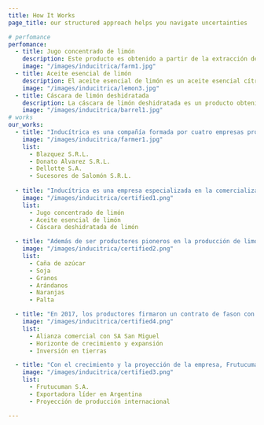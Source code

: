 ```yaml
---
title: How It Works
page_title: our structured approach helps you navigate uncertainties

# perfomance
perfomance:
  - title: Jugo concentrado de limón
    description: Este producto es obtenido a partir de la extracción del jugo de limón, mediante un proceso de evaporación del agua que contiene el jugo, hasta obtener un producto con un contenido de sólidos solubles de 400 gramos por litro.
    image: "/images/inducitrica/farm1.jpg"
  - title: Aceite esencial de limón
    description: El aceite esencial de limón es un aceite esencial cítrico obtenido de la cáscara de limón (Citrus limon). El aceite esencial de limón es un líquido amarillo pálido, con un aroma característico a limón.
    image: "/images/inducitrica/lemon3.jpg"
  - title: Cáscara de limón deshidratada
    description: La cáscara de limón deshidratada es un producto obtenido a partir de la cáscara de limón, mediante un proceso de deshidratación que permite conservar las propiedades organolépticas del limón.
    image: "/images/inducitrica/barrel1.jpg"
# works
our_works:
  - title: "Inducítrica es una compañía formada por cuatro empresas productoras de limón, ubicadas en el sur de la provincia de Tucumán, con más de 20 años de experiencia en el sector citrícola."
    image: "/images/inducitrica/farmer1.jpg"
    list:
      - Blazquez S.R.L.
      - Donato Alvarez S.R.L.
      - Dellotte S.A.
      - Sucesores de Salomón S.R.L.
  
  - title: "Inducítrica es una empresa especializada en la comercialización de productos industriales derivados del limón, los cuales pueden elaborarse tanto en su versión convencional como orgánica."
    image: "/images/inducitrica/certified1.png"
    list:
      - Jugo concentrado de limón
      - Aceite esencial de limón
      - Cáscara deshidratada de limón

  - title: "Además de ser productores pioneros en la producción de limón en el sur de la provincia, Inducítrica desarrolla otras actividades agrícolas como caña de azúcar, soja, granos, arándanos, naranjas, palta, entre otras."
    image: "/images/inducitrica/certified2.png"
    list:
      - Caña de azúcar
      - Soja
      - Granos
      - Arándanos
      - Naranjas
      - Palta

  - title: "En 2017, los productores firmaron un contrato de fason con la empresa citrícola más grande de Argentina, SA San Miguel, asegurando una alianza comercial estratégica de largo plazo."
    image: "/images/inducitrica/certified4.png"
    list:
      - Alianza comercial con SA San Miguel
      - Horizonte de crecimiento y expansión
      - Inversión en tierras

  - title: "Con el crecimiento y la proyección de la empresa, Frutucuman S.A. se ha consolidado como la exportadora más importante de frutas de Argentina, con planes de expansión y una gran proyección en la producción."
    image: "/images/inducitrica/certified3.png"
    list:
      - Frutucuman S.A.
      - Exportadora líder en Argentina
      - Proyección de producción internacional

---
```

